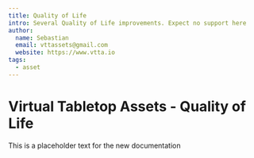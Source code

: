 ```yaml
---
title: Quality of Life
intro: Several Quality of Life improvements. Expect no support here
author:
  name: Sebastian
  email: vttassets@gmail.com
  website: https://www.vtta.io
tags:
  - asset
---
```

# Virtual Tabletop Assets - Quality of Life

This is a placeholder text for the new documentation

